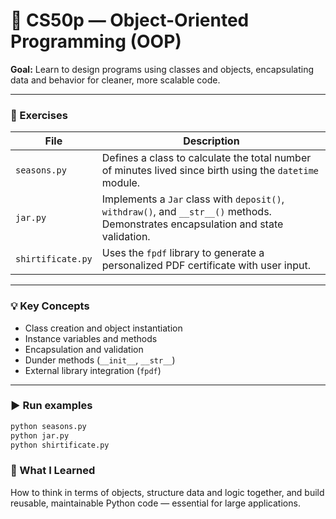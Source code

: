 # 🧱 CS50p — Object-Oriented Programming (OOP)

**Goal:** Learn to design programs using classes and objects, encapsulating data and behavior for cleaner, more scalable code.

---

### 🧩 Exercises

| File | Description |
|------|--------------|
| `seasons.py` | Defines a class to calculate the total number of minutes lived since birth using the `datetime` module. |
| `jar.py` | Implements a `Jar` class with `deposit()`, `withdraw()`, and `__str__()` methods. Demonstrates encapsulation and state validation. |
| `shirtificate.py` | Uses the `fpdf` library to generate a personalized PDF certificate with user input. |

---

### 💡 Key Concepts
- Class creation and object instantiation  
- Instance variables and methods  
- Encapsulation and validation  
- Dunder methods (`__init__`, `__str__`)  
- External library integration (`fpdf`)  

---

### ▶️ Run examples
```bash
python seasons.py
python jar.py
python shirtificate.py
```

### 💬 What I Learned
How to think in terms of objects, structure data and logic together, and build reusable, maintainable Python code — essential for large applications.